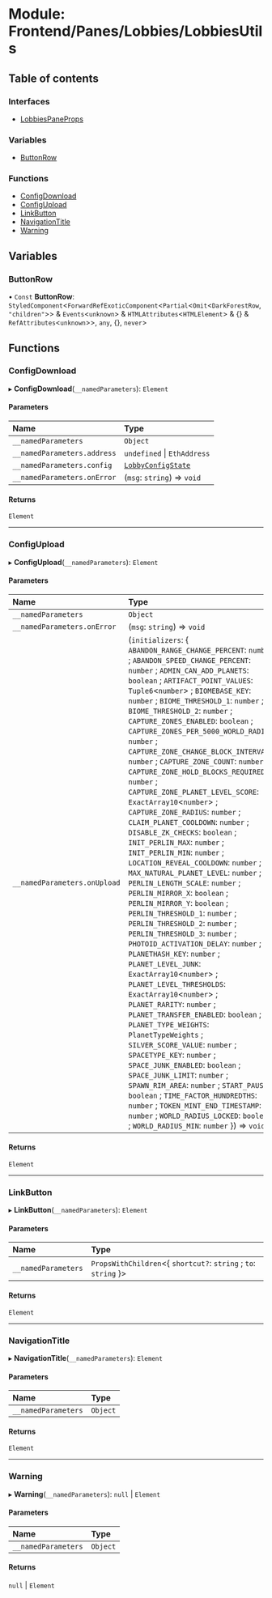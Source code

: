 # Module: Frontend/Panes/Lobbies/LobbiesUtils

## Table of contents

### Interfaces

- [LobbiesPaneProps](../interfaces/Frontend_Panes_Lobbies_LobbiesUtils.LobbiesPaneProps.md)

### Variables

- [ButtonRow](Frontend_Panes_Lobbies_LobbiesUtils.md#buttonrow)

### Functions

- [ConfigDownload](Frontend_Panes_Lobbies_LobbiesUtils.md#configdownload)
- [ConfigUpload](Frontend_Panes_Lobbies_LobbiesUtils.md#configupload)
- [LinkButton](Frontend_Panes_Lobbies_LobbiesUtils.md#linkbutton)
- [NavigationTitle](Frontend_Panes_Lobbies_LobbiesUtils.md#navigationtitle)
- [Warning](Frontend_Panes_Lobbies_LobbiesUtils.md#warning)

## Variables

### ButtonRow

• `Const` **ButtonRow**: `StyledComponent`<`ForwardRefExoticComponent`<`Partial`<`Omit`<`DarkForestRow`, `"children"`\>\> & `Events`<`unknown`\> & `HTMLAttributes`<`HTMLElement`\> & {} & `RefAttributes`<`unknown`\>\>, `any`, {}, `never`\>

## Functions

### ConfigDownload

▸ **ConfigDownload**(`__namedParameters`): `Element`

#### Parameters

| Name                        | Type                                                                     |
| :-------------------------- | :----------------------------------------------------------------------- |
| `__namedParameters`         | `Object`                                                                 |
| `__namedParameters.address` | `undefined` \| `EthAddress`                                              |
| `__namedParameters.config`  | [`LobbyConfigState`](Frontend_Panes_Lobbies_Reducer.md#lobbyconfigstate) |
| `__namedParameters.onError` | (`msg`: `string`) => `void`                                              |

#### Returns

`Element`

---

### ConfigUpload

▸ **ConfigUpload**(`__namedParameters`): `Element`

#### Parameters

| Name                         | Type                                                                                                                                                                                                                                                                                                                                                                                                                                                                                                                                                                                                                                                                                                                                                                                                                                                                                                                                                                                                                                                                                                                                                                                                                                                                                                                                                                                                                                                                                                                                                                                                                                                                             |
| :--------------------------- | :------------------------------------------------------------------------------------------------------------------------------------------------------------------------------------------------------------------------------------------------------------------------------------------------------------------------------------------------------------------------------------------------------------------------------------------------------------------------------------------------------------------------------------------------------------------------------------------------------------------------------------------------------------------------------------------------------------------------------------------------------------------------------------------------------------------------------------------------------------------------------------------------------------------------------------------------------------------------------------------------------------------------------------------------------------------------------------------------------------------------------------------------------------------------------------------------------------------------------------------------------------------------------------------------------------------------------------------------------------------------------------------------------------------------------------------------------------------------------------------------------------------------------------------------------------------------------------------------------------------------------------------------------------------------------- |
| `__namedParameters`          | `Object`                                                                                                                                                                                                                                                                                                                                                                                                                                                                                                                                                                                                                                                                                                                                                                                                                                                                                                                                                                                                                                                                                                                                                                                                                                                                                                                                                                                                                                                                                                                                                                                                                                                                         |
| `__namedParameters.onError`  | (`msg`: `string`) => `void`                                                                                                                                                                                                                                                                                                                                                                                                                                                                                                                                                                                                                                                                                                                                                                                                                                                                                                                                                                                                                                                                                                                                                                                                                                                                                                                                                                                                                                                                                                                                                                                                                                                      |
| `__namedParameters.onUpload` | (`initializers`: { `ABANDON_RANGE_CHANGE_PERCENT`: `number` ; `ABANDON_SPEED_CHANGE_PERCENT`: `number` ; `ADMIN_CAN_ADD_PLANETS`: `boolean` ; `ARTIFACT_POINT_VALUES`: `Tuple6`<`number`\> ; `BIOMEBASE_KEY`: `number` ; `BIOME_THRESHOLD_1`: `number` ; `BIOME_THRESHOLD_2`: `number` ; `CAPTURE_ZONES_ENABLED`: `boolean` ; `CAPTURE_ZONES_PER_5000_WORLD_RADIUS`: `number` ; `CAPTURE_ZONE_CHANGE_BLOCK_INTERVAL`: `number` ; `CAPTURE_ZONE_COUNT`: `number` ; `CAPTURE_ZONE_HOLD_BLOCKS_REQUIRED`: `number` ; `CAPTURE_ZONE_PLANET_LEVEL_SCORE`: `ExactArray10`<`number`\> ; `CAPTURE_ZONE_RADIUS`: `number` ; `CLAIM_PLANET_COOLDOWN`: `number` ; `DISABLE_ZK_CHECKS`: `boolean` ; `INIT_PERLIN_MAX`: `number` ; `INIT_PERLIN_MIN`: `number` ; `LOCATION_REVEAL_COOLDOWN`: `number` ; `MAX_NATURAL_PLANET_LEVEL`: `number` ; `PERLIN_LENGTH_SCALE`: `number` ; `PERLIN_MIRROR_X`: `boolean` ; `PERLIN_MIRROR_Y`: `boolean` ; `PERLIN_THRESHOLD_1`: `number` ; `PERLIN_THRESHOLD_2`: `number` ; `PERLIN_THRESHOLD_3`: `number` ; `PHOTOID_ACTIVATION_DELAY`: `number` ; `PLANETHASH_KEY`: `number` ; `PLANET_LEVEL_JUNK`: `ExactArray10`<`number`\> ; `PLANET_LEVEL_THRESHOLDS`: `ExactArray10`<`number`\> ; `PLANET_RARITY`: `number` ; `PLANET_TRANSFER_ENABLED`: `boolean` ; `PLANET_TYPE_WEIGHTS`: `PlanetTypeWeights` ; `SILVER_SCORE_VALUE`: `number` ; `SPACETYPE_KEY`: `number` ; `SPACE_JUNK_ENABLED`: `boolean` ; `SPACE_JUNK_LIMIT`: `number` ; `SPAWN_RIM_AREA`: `number` ; `START_PAUSED`: `boolean` ; `TIME_FACTOR_HUNDREDTHS`: `number` ; `TOKEN_MINT_END_TIMESTAMP`: `number` ; `WORLD_RADIUS_LOCKED`: `boolean` ; `WORLD_RADIUS_MIN`: `number` }) => `void` |

#### Returns

`Element`

---

### LinkButton

▸ **LinkButton**(`__namedParameters`): `Element`

#### Parameters

| Name                | Type                                                             |
| :------------------ | :--------------------------------------------------------------- |
| `__namedParameters` | `PropsWithChildren`<{ `shortcut?`: `string` ; `to`: `string` }\> |

#### Returns

`Element`

---

### NavigationTitle

▸ **NavigationTitle**(`__namedParameters`): `Element`

#### Parameters

| Name                | Type     |
| :------------------ | :------- |
| `__namedParameters` | `Object` |

#### Returns

`Element`

---

### Warning

▸ **Warning**(`__namedParameters`): `null` \| `Element`

#### Parameters

| Name                | Type     |
| :------------------ | :------- |
| `__namedParameters` | `Object` |

#### Returns

`null` \| `Element`
